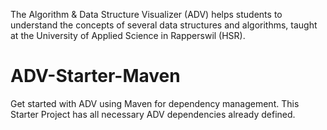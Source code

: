 The Algorithm & Data Structure Visualizer (ADV) helps students to understand the concepts of several data structures and algorithms, taught at the University of Applied Science in Rapperswil (HSR).

# ADV-Starter-Maven
Get started with ADV using Maven for dependency management. This Starter Project has all necessary ADV dependencies already defined.
